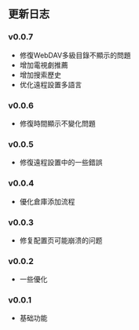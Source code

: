 ## 更新日志

### v0.0.7

* 修復WebDAV多級目錄不顯示的問題
* 增加電視劇推薦
* 增加搜索歷史
* 优化遠程設置多語言

### v0.0.6

* 修復時間顯示不變化問題

### v0.0.5

* 修復遠程設置中的一些錯誤

### v0.0.4

* 優化倉庫添加流程

### v0.0.3

* 修复配置页可能崩溃的问题

### v0.0.2

* 一些優化

### v0.0.1

* 基础功能